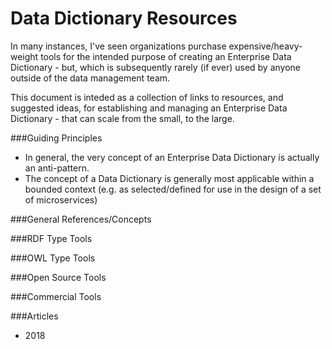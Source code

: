 
Data Dictionary Resources
====

In many instances, I've seen organizations purchase expensive/heavy-weight tools for the intended purpose of creating an Enterprise Data Dictionary - but, which is subsequently rarely (if ever) used by anyone outside of the data management team. 

This document is inteded as a collection of links to resources, and suggested ideas, for establishing and managing an Enterprise Data Dictionary - that can scale from the small, to the large. 

###Guiding Principles
* In general, the very concept of an Enterprise Data Dictionary is actually an anti-pattern. 
* The concept of a Data Dictionary is generally most applicable within a bounded context (e.g. as selected/defined for use in the design of a set of microservices)


###General References/Concepts



###RDF Type Tools



###OWL Type Tools




###Open Source Tools




###Commercial Tools





###Articles
* 2018 

